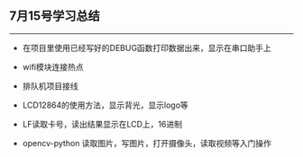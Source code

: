 ## 7月15号学习总结
----
* 在项目里使用已经写好的DEBUG函数打印数据出来，显示在串口助手上

* wifi模块连接热点

* 排队机项目接线

* LCD12864的使用方法，显示背光，显示logo等

* LF读取卡号，读出结果显示在LCD上，16进制

* opencv-python 读取图片，写图片，打开摄像头，读取视频等入门操作
